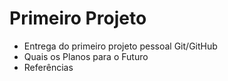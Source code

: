 # Primeiro Projeto
 - Entrega do primeiro projeto pessoal Git/GitHub
 - Quais os Planos para o Futuro
 - Referências
 
